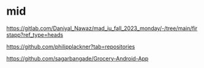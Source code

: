 # mid

https://gitlab.com/Daniyal_Nawaz/mad_iu_fall_2023_monday/-/tree/main/firstapp?ref_type=heads

https://github.com/philipplackner?tab=repositories

https://github.com/sagarbangade/Grocery-Android-App
